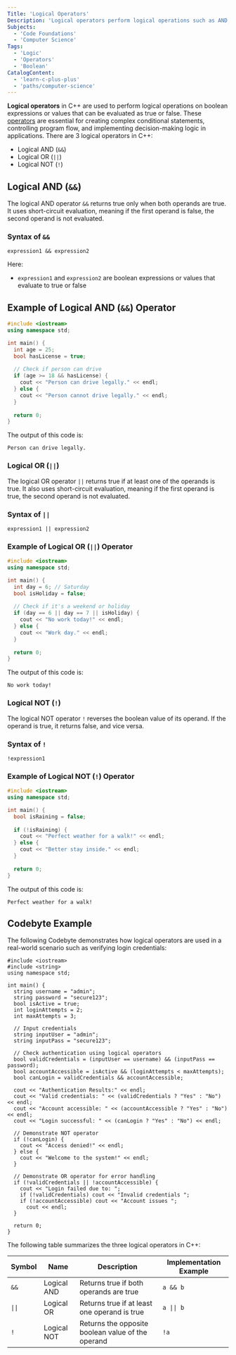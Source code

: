```yaml
---
Title: 'Logical Operators'
Description: 'Logical operators perform logical operations such as AND, OR, and NOT to combine or modify boolean expressions in C++.'
Subjects:
  - 'Code Foundations'
  - 'Computer Science'
Tags:
  - 'Logic'
  - 'Operators'
  - 'Boolean'
CatalogContent:
  - 'learn-c-plus-plus'
  - 'paths/computer-science'
---
```


**Logical operators** in C++ are used to perform logical operations on boolean expressions or values that can be evaluated as true or false. These [operators](https://www.codecademy.com/resources/docs/cpp/operators) are essential for creating complex conditional statements, controlling program flow, and implementing decision-making logic in applications. There are 3 logical operators in C++:
- Logical AND (`&&`)
- Logical OR (`||`)
- Logical NOT (`!`)

## Logical AND (`&&`)

The logical AND operator `&&` returns true only when both operands are true. It uses short-circuit evaluation, meaning if the first operand is false, the second operand is not evaluated. 

### Syntax of `&&`

```pseudo
expression1 && expression2
```

Here:

- `expression1` and `expression2` are boolean expressions or values that evaluate to true or false

## Example of Logical AND (`&&`) Operator

```cpp
#include <iostream>
using namespace std;

int main() {
  int age = 25;
  bool hasLicense = true;
    
  // Check if person can drive
  if (age >= 18 && hasLicense) {
    cout << "Person can drive legally." << endl;
  } else {
    cout << "Person cannot drive legally." << endl;
  }
    
  return 0;
}
```

The output of this code is:

```shell
Person can drive legally.
```

### Logical OR (`||`)

The logical OR operator `||` returns true if at least one of the operands is true. It also uses short-circuit evaluation, meaning if the first operand is true, the second operand is not evaluated.

### Syntax of `||`

```pseudo
expression1 || expression2
```

### Example of Logical OR (`||`) Operator

```cpp
#include <iostream>
using namespace std;

int main() {
  int day = 6; // Saturday
  bool isHoliday = false;
    
  // Check if it's a weekend or holiday
  if (day == 6 || day == 7 || isHoliday) {
    cout << "No work today!" << endl;
  } else {
    cout << "Work day." << endl;
  }
    
  return 0;
}
```

The output of this code is:

```shell
No work today!
```

### Logical NOT (`!`)

The logical NOT operator `!` reverses the boolean value of its operand. If the operand is true, it returns false, and vice versa.

### Syntax of `!`

```pseudo
!expression1
```

### Example of Logical NOT (`!`) Operator

```cpp
#include <iostream>
using namespace std;

int main() {
  bool isRaining = false;
    
  if (!isRaining) {
    cout << "Perfect weather for a walk!" << endl;
  } else {
    cout << "Better stay inside." << endl;
  }
    
  return 0;
}
```

The output of this code is:

```shell
Perfect weather for a walk!
```

## Codebyte Example

The following Codebyte demonstrates how logical operators are used in a real-world scenario such as verifying login credentials:

```codebyte/cpp
#include <iostream>
#include <string>
using namespace std;

int main() {
  string username = "admin";
  string password = "secure123";
  bool isActive = true;
  int loginAttempts = 2;
  int maxAttempts = 3;
    
  // Input credentials
  string inputUser = "admin";
  string inputPass = "secure123";
    
  // Check authentication using logical operators
  bool validCredentials = (inputUser == username) && (inputPass == password);
  bool accountAccessible = isActive && (loginAttempts < maxAttempts);
  bool canLogin = validCredentials && accountAccessible;
    
  cout << "Authentication Results:" << endl;
  cout << "Valid credentials: " << (validCredentials ? "Yes" : "No") << endl;
  cout << "Account accessible: " << (accountAccessible ? "Yes" : "No") << endl;
  cout << "Login successful: " << (canLogin ? "Yes" : "No") << endl;
    
  // Demonstrate NOT operator
  if (!canLogin) {
    cout << "Access denied!" << endl;
  } else {
    cout << "Welcome to the system!" << endl;
  }
    
  // Demonstrate OR operator for error handling
  if (!validCredentials || !accountAccessible) {
    cout << "Login failed due to: ";
    if (!validCredentials) cout << "Invalid credentials ";
    if (!accountAccessible) cout << "Account issues ";
      cout << endl;
  }
    
  return 0;
}
```

The following table summarizes the three logical operators in C++:

| Symbol | Name        | Description                                           | Implementation Example |
| ------ | ----------- | ----------------------------------------------------- | ---------------------- |
| `&&`   | Logical AND | Returns true if both operands are true                | `a && b`               |
| `\|\|` | Logical OR  | Returns true if at least one operand is true          | `a \|\| b`             |
| `!`    | Logical NOT | Returns the opposite boolean value of the operand     | `!a`                   |
